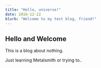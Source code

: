 ```yaml
---
title: "Hello, universe!"
date: 2016-12-22
blurb: "Welcome to my test blog, friend!"
---
```


## Hello and Welcome
This is a blog about nothing.

Just learning Metalsmith or trying to..